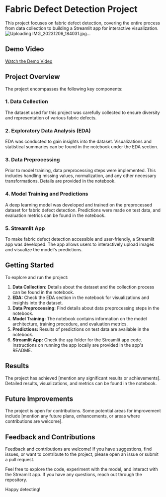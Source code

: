 
# Fabric Defect Detection Project

This project focuses on fabric defect detection, covering the entire process from data collection to building a Streamlit app for interactive visualization.
![Uploading IMG_20231209_184031.jpg…]()

## Demo Video

[Watch the Demo Video](https://www.loom.com/share/ad4b03dc19b340e98350da253fbb9ba1?sid=f5954726-5ede-4015-9d02-b35e135c4e89)

## Project Overview

The project encompasses the following key components:

### 1. Data Collection

The dataset used for this project was carefully collected to ensure diversity and representation of various fabric defects.

### 2. Exploratory Data Analysis (EDA)

EDA was conducted to gain insights into the dataset. Visualizations and statistical summaries can be found in the notebook under the EDA section.

### 3. Data Preprocessing

Prior to model training, data preprocessing steps were implemented. This includes handling missing values, normalization, and any other necessary transformations. Details are provided in the notebook.

### 4. Model Training and Predictions

A deep learning model was developed and trained on the preprocessed dataset for fabric defect detection. Predictions were made on test data, and evaluation metrics can be found in the notebook.

### 5. Streamlit App

To make fabric defect detection accessible and user-friendly, a Streamlit app was developed. The app allows users to interactively upload images and visualize the model's predictions.

## Getting Started

To explore and run the project:

1. **Data Collection:** Details about the dataset and the collection process can be found in the notebook.
2. **EDA:** Check the EDA section in the notebook for visualizations and insights into the dataset.
3. **Data Preprocessing:** Find details about data preprocessing steps in the notebook.
4. **Model Training:** The notebook contains information on the model architecture, training procedure, and evaluation metrics.
5. **Predictions:** Results of predictions on test data are available in the notebook.
6. **Streamlit App:** Check the `app` folder for the Streamlit app code. Instructions on running the app locally are provided in the app's README.

## Results

The project has achieved [mention any significant results or achievements]. Detailed results, visualizations, and metrics can be found in the notebook.

## Future Improvements

The project is open for contributions. Some potential areas for improvement include [mention any future plans, enhancements, or areas where contributions are welcome].

## Feedback and Contributions

Feedback and contributions are welcome! If you have suggestions, find issues, or want to contribute to the project, please open an issue or submit a pull request.

Feel free to explore the code, experiment with the model, and interact with the Streamlit app. If you have any questions, reach out through the repository.

Happy detecting!

